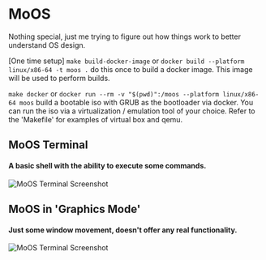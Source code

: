 # MoOS

Nothing special, just me trying to figure out how things work to better understand OS design. 

[One time setup] ```make build-docker-image``` or ```docker build --platform linux/x86-64 -t moos .``` do this once to build a docker image. This image will be used to perform builds.

```make docker``` or ```docker run --rm -v "$(pwd)":/moos --platform linux/x86-64 moos``` build a bootable iso with GRUB as the bootloader via docker. You can run the iso via a virtualization / emulation tool of your choice. Refer to the 'Makefile' for examples of virtual box and qemu.

## MoOS Terminal
#### A basic shell with the ability to execute some commands.
![MoOS Terminal Screenshot](https://envy.blob.core.windows.net/moos/moosterminal2.gif)

## MoOS in 'Graphics Mode'
#### Just some window movement, doesn't offer any real functionality.

![MoOS Terminal Screenshot](https://envy.blob.core.windows.net/moos/moosgfx2.gif)
